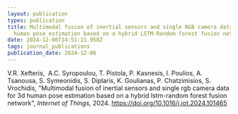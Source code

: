 ```yaml
---
layout: publication
types: publication
title: Multimodal fusion of inertial sensors and single RGB camera data for 3D
  human pose estimation based on a hybrid LSTM-Random forest fusion network
date: 2024-12-06T14:51:11.958Z
tags: journal_publications
publication_date: 2024-12-06
---
```

<!--StartFragment-->

V.R. Xefteris,  A.C. Syropoulou, T. Pistola, P. Kasnesis, I. Poulios, A. Tsanousa, S. Symeonidis, S. Diplaris, K. Goulianas, P. Chatzimisios, S. Vrochidis, "Multimodal fusion of inertial sensors and single rgb camera data for 3d human pose estimation based on a hybrid lstm-random forest fusion network", *Internet of Things,* 2024. https://doi.org/10.1016/j.iot.2024.101465

<!--EndFragment-->